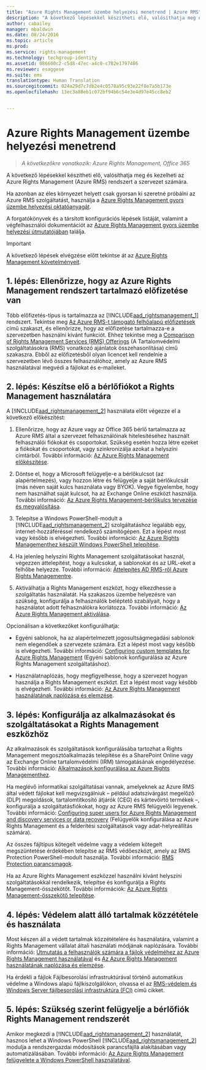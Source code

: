 ```yaml
---
title: "Azure Rights Management üzembe helyezési menetrend | Azure RMS"
description: "A következő lépésekkel készítheti elő, valósíthatja meg és kezelheti az Azure Rights Management (Azure RMS) rendszert a szervezet számára."
author: cabailey
manager: mbaldwin
ms.date: 08/24/2016
ms.topic: article
ms.prod: 
ms.service: rights-management
ms.technology: techgroup-identity
ms.assetid: 086600c2-c5d8-47ec-a4c0-c782e1797486
ms.reviewer: esaggese
ms.suite: ems
translationtype: Human Translation
ms.sourcegitcommit: 024a29d7c7db2e4c0578a95c93e22f8e7a5b173e
ms.openlocfilehash: 13ec3a88eb1c072bf94b6c54e3e4d97e45cc8eb2


---
```


# Azure Rights Management üzembe helyezési menetrend

>*A következőkre vonatkozik: Azure Rights Management, Office 365*

A következő lépésekkel készítheti elő, valósíthatja meg és kezelheti az Azure Rights Management (Azure RMS) rendszert a szervezet számára.

Ha azonban az éles környezet helyett csak gyorsan ki szeretné próbálni az Azure RMS szolgáltatást, használja a [Azure Rights Management gyors üzembe helyezési oktatóanyagát](../get-started/quick-start-tutorial.md).

A forgatókönyvek és a társított konfigurációs lépések listáját, valamint a végfelhasználói dokumentációt az [Azure Rights Management gyors üzembe helyezési útmutatójában](../get-started/rapid-deployment-guide.md) találja.

> [!IMPORTANT]
> A következő lépések elvégzése előtt tekintse át az [Azure Rights Management követelményeit](../get-started/requirements-azure-rms.md).

## 1. lépés: Ellenőrizze, hogy az Azure Rights Management rendszert tartalmazó előfizetése van
Több előfizetés-típus is tartalmazza az [!INCLUDE[aad_rightsmanagement_1](../includes/aad_rightsmanagement_1_md.md)] rendszert. Tekintse meg [Az Azure RMS-t támogató felhőalapú előfizetések](../get-started/requirements-subscriptions.md) című szakaszt, és ellenőrizze, hogy az előfizetése tartalmazza-e a szervezetben használni kívánt funkciót. Ehhez tekintse meg a [Comparison of Rights Management Services (RMS) Offerings](https://technet.microsoft.com/dn858608) (A Tartalomvédelmi szolgáltatásokra (RMS) vonatkozó ajánlatok összehasonlítása) című szakaszra. Ebből az előfizetésből olyan licencet kell rendelnie a szervezetben lévő összes felhasználóhoz, amely az Azure RMS használatával megvédi a fájlokat és e-maileket.

## 2. lépés: Készítse elő a bérlőfiókot a Rights Management használatára
A [!INCLUDE[aad_rightsmanagement_2](../includes/aad_rightsmanagement_2_md.md)] használata előtt végezze el a következő előkészítést:

1.  Ellenőrizze, hogy az Azure vagy az Office 365 bérlő tartalmazza az Azure RMS által a szervezet felhasználóinak hitelesítéséhez használt felhasználói fiókokat és csoportokat. Szükség esetén hozza létre ezeket a fiókokat és csoportokat, vagy szinkronizálja azokat a helyszíni címtárból. További információ: [Az Azure Rights Management előkészítése](prepare.md).

2.  Döntse el, hogy a Microsoft felügyelje-e a bérlőkulcsot (az alapértelmezés), vagy hozzon létre és felügyelje a saját bérlőkulcsát (más néven saját kulcs használata vagy BYOK). Vegye figyelembe, hogy nem használhat saját kulcsot, ha az Exchange Online eszközt használja. További információ: [Az Azure Rights Management-bérlőkulcs tervezése és megvalósítása](plan-implement-tenant-key.md).

3.  Telepítse a Windows PowerShell-modult a [!INCLUDE[aad_rightsmanagement_2](../includes/aad_rightsmanagement_2_md.md)] szolgáltatáshoz legalább egy, internet-hozzáféréssel rendelkező számítógépen. Ezt a lépést most vagy később is elvégezheti. További információ: [Az Azure Rights Managementhez készült Windows PowerShell telepítése](../deploy-use/install-powershell.md).

4.  Ha jelenleg helyszíni Rights Management szolgáltatásokat használ, végezzen áttelepítést, hogy a kulcsokat, a sablonokat és az URL-eket a felhőbe helyezze. További információ: [Áttelepítés AD RMS-ről Azure Rights Managementre](migrate-from-ad-rms-to-azure-rms.md).

5.  Aktiválhatja a Rights Management eszközt, hogy elkezdhesse a szolgáltatás használatát. Ha szakaszos üzembe helyezésre van szükség, konfigurálja a felhasználók beléptető szabályait, hogy a használatot adott felhasználókra korlátozza. További információ: [Az Azure Rights Management aktiválása](../deploy-use/activate-service.md).

Opcionálisan a következőket konfigurálhatja:

-   Egyéni sablonok, ha az alapértelmezett jogosultságmegadási sablonok nem elegendőek a szervezete számára. Ezt a lépést most vagy később is elvégezheti. További információ: [Configuring custom templates for Azure Rights Management](../deploy-use/configure-custom-templates.md) (Egyéni sablonok konfigurálása az Azure Rights Management szolgáltatáshoz).

-   Használatnaplózás, hogy megfigyelhesse, hogy a szervezet hogyan használja a Rights Management eszközt. Ezt a lépést most vagy később is elvégezheti. További információ: [Az Azure Rights Management használatának naplózása és elemzése](../deploy-use/log-analyze-usage.md).

## 3. lépés: Konfigurálja az alkalmazásokat és szolgáltatásokat a Rights Management eszközhöz
Az alkalmazások és szolgáltatások konfigurálásába tartozhat a Rights Management megosztóalkalmazás telepítése és a SharePoint Online vagy az Exchange Online tartalomvédelmi (IRM) támogatásának engedélyezése. További információ: [Alkalmazások konfigurálása az Azure Rights Managementhez](../deploy-use/configure-applications.md).

Ha meglévő informatikai szolgáltatásai vannak, amelyeknek az Azure RMS által védett fájlokat kell megvizsgálniuk – például adatszivárgást megelőző (DLP) megoldások, tartalomtitkosító átjárók (CEG) és kártevőirtó termékek –, konfigurálja a szolgáltatásfiókokat, hogy az Azure RMS felügyelői legyenek. További információ: [Configuring super users for Azure Rights Management and discovery services or data recovery](../deploy-use/configure-super-users.md) (Felügyelők konfigurálása az Azure Rights Management és a felderítési szolgáltatások vagy adat-helyreállítás számára).

Az összes fájltípus kötegelt védelme vagy a védelem kötegelt megszüntetése érdekében telepítse az RMS védőeszközt, amely az RMS Protection PowerShell-modult használja. További információ: [RMS Protection parancsmagok](https://msdn.microsoft.com/library/mt433195.aspx).

Ha az Azure Rights Management eszközzel használni kívánt helyszíni szolgáltatásokkal rendelkezik, telepítse és konfigurálja a Rights Management-összekötőt. További információk: [Az Azure Rights Management-összekötő telepítése](../deploy-use/deploy-rms-connector.md).

## 4. lépés: Védelem alatt álló tartalmak közzététele és használata
Most készen áll a védett tartalmak közzétételére és használatára, valamint a Rights Management vállalat általi használati módjának naplózására. További információ: [Útmutatás a felhasználók számára a fájlok védelméhez az Azure Rights Management használatával](../deploy-use/help-users.md) és [Az Azure Rights Management használatának naplózása és elemzése](../deploy-use/log-analyze-usage.md).

Ha érdekli a fájlok Fájlbesorolási infrastruktúrával történő automatikus védelme a Windows alapú fájlkiszolgálókon, olvassa el az [RMS-védelem és Windows Server fájlbesorolási infrastruktúra (FCI)](../rms-client/configure-fci.md) című cikket.

## 5. lépés: Szükség szerint felügyelje a bérlőfiók Rights Management rendszerét
Amikor megkezdi a [!INCLUDE[aad_rightsmanagement_2](../includes/aad_rightsmanagement_2_md.md)] használatát, hasznos lehet a Windows PowerShell [!INCLUDE[aad_rightsmanagement_2](../includes/aad_rightsmanagement_2_md.md)] modulja a rendszergazdai módosítások parancsfájllá alakításában vagy automatizálásában. További információ: [Az Azure Rights Management felügyelete a Windows PowerShell használatával](../deploy-use/administer-powershell.md).





<!--HONumber=Aug16_HO4-->


